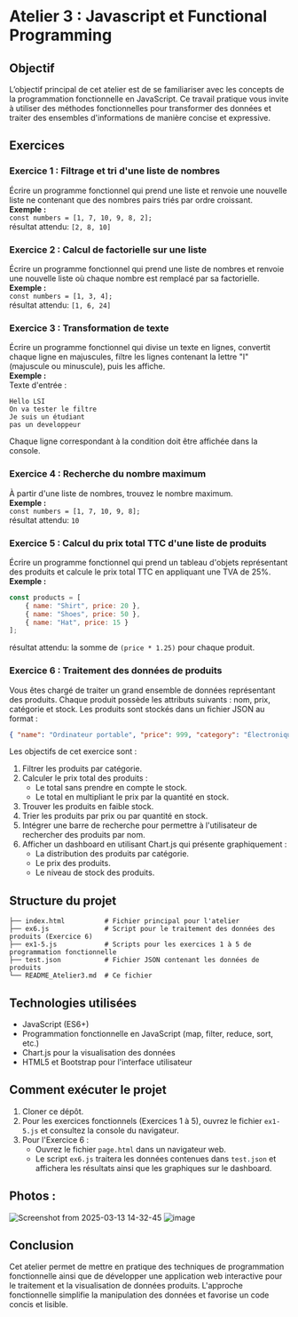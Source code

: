 # Atelier 3 : Javascript et Functional Programming

## Objectif
L’objectif principal de cet atelier est de se familiariser avec les concepts de la programmation fonctionnelle en JavaScript. Ce travail pratique vous invite à utiliser des méthodes fonctionnelles pour transformer des données et traiter des ensembles d'informations de manière concise et expressive.

## Exercices

### Exercice 1 : Filtrage et tri d'une liste de nombres
Écrire un programme fonctionnel qui prend une liste et renvoie une nouvelle liste ne contenant que des nombres pairs triés par ordre croissant.  
**Exemple :**  
`const numbers = [1, 7, 10, 9, 8, 2];`  
résultat attendu: `[2, 8, 10]`

### Exercice 2 : Calcul de factorielle sur une liste
Écrire un programme fonctionnel qui prend une liste de nombres et renvoie une nouvelle liste où chaque nombre est remplacé par sa factorielle.  
**Exemple :**  
`const numbers = [1, 3, 4];`  
résultat attendu: `[1, 6, 24]`

### Exercice 3 : Transformation de texte
Écrire un programme fonctionnel qui divise un texte en lignes, convertit chaque ligne en majuscules, filtre les lignes contenant la lettre "I" (majuscule ou minuscule), puis les affiche.  
**Exemple :**  
Texte d'entrée :  
```
Hello LSI
On va tester le filtre
Je suis un étudiant
pas un developpeur
```  
Chaque ligne correspondant à la condition doit être affichée dans la console.

### Exercice 4 : Recherche du nombre maximum
À partir d'une liste de nombres, trouvez le nombre maximum.  
**Exemple :**  
`const numbers = [1, 7, 10, 9, 8];`  
résultat attendu: `10`

### Exercice 5 : Calcul du prix total TTC d'une liste de produits
Écrire un programme fonctionnel qui prend un tableau d'objets représentant des produits et calcule le prix total TTC en appliquant une TVA de 25%.  
**Exemple :**  
```javascript
const products = [
    { name: "Shirt", price: 20 },
    { name: "Shoes", price: 50 },
    { name: "Hat", price: 15 }
];
```  
résultat attendu: la somme de `(price * 1.25)` pour chaque produit.

### Exercice 6 : Traitement des données de produits
Vous êtes chargé de traiter un grand ensemble de données représentant des produits. Chaque produit possède les attributs suivants : nom, prix, catégorie et stock. Les produits sont stockés dans un fichier JSON au format :
```json
{ "name": "Ordinateur portable", "price": 999, "category": "Électronique", "stock": 10 }
```
Les objectifs de cet exercice sont :
1. Filtrer les produits par catégorie.
2. Calculer le prix total des produits :
   - Le total sans prendre en compte le stock.
   - Le total en multipliant le prix par la quantité en stock.
3. Trouver les produits en faible stock.
4. Trier les produits par prix ou par quantité en stock.
5. Intégrer une barre de recherche pour permettre à l'utilisateur de rechercher des produits par nom.
6. Afficher un dashboard en utilisant Chart.js qui présente graphiquement :
   - La distribution des produits par catégorie.
   - Le prix des produits.
   - Le niveau de stock des produits.

## Structure du projet
```
├── index.html          # Fichier principal pour l'atelier
├── ex6.js              # Script pour le traitement des données des produits (Exercice 6)
├── ex1-5.js            # Scripts pour les exercices 1 à 5 de programmation fonctionnelle
├── test.json           # Fichier JSON contenant les données de produits
└── README_Atelier3.md  # Ce fichier
```

## Technologies utilisées
- JavaScript (ES6+)
- Programmation fonctionnelle en JavaScript (map, filter, reduce, sort, etc.)
- Chart.js pour la visualisation des données
- HTML5 et Bootstrap pour l'interface utilisateur

## Comment exécuter le projet
1. Cloner ce dépôt.
2. Pour les exercices fonctionnels (Exercices 1 à 5), ouvrez le fichier `ex1-5.js` et consultez la console du navigateur.
3. Pour l'Exercice 6 :
   - Ouvrez le fichier `page.html` dans un navigateur web.
   - Le script `ex6.js` traitera les données contenues dans `test.json` et affichera les résultats ainsi que les graphiques sur le dashboard.

## Photos :
![Screenshot from 2025-03-13 14-32-45](https://github.com/user-attachments/assets/f2b4f56d-a93c-4215-80f9-4ef43bc9faeb)
![image](https://github.com/user-attachments/assets/6ddef862-6026-4dad-9b2e-8b3c1ca0e0b1)

## Conclusion
Cet atelier permet de mettre en pratique des techniques de programmation fonctionnelle ainsi que de développer une application web interactive pour le traitement et la visualisation de données produits. L'approche fonctionnelle simplifie la manipulation des données et favorise un code concis et lisible.

